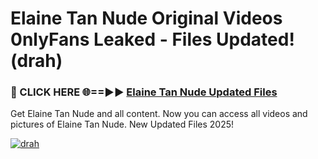 # Elaine Tan Nude Original Videos 0nlyFans Leaked - Files Updated! (drah)

<h3>🔴 CLICK HERE 🌐==►► <a href="https://tinyurl.com/yc6ubb5a" rel="nofollow">Elaine Tan Nude Updated Files</a></h3>

Get Elaine Tan Nude and all content. Now you can access all videos and pictures of Elaine Tan Nude. New Updated Files 2025!

[![drah](https://i.imgur.com/7eu0CRL.gif)](https://tinyurl.com/yc6ubb5a)
